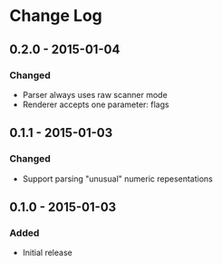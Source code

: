 # Change Log


## 0.2.0 - 2015-01-04

### Changed

- Parser always uses raw scanner mode
- Renderer accepts one parameter: flags


## 0.1.1 - 2015-01-03

### Changed

- Support parsing "unusual" numeric repesentations


## 0.1.0 - 2015-01-03

### Added

- Initial release

